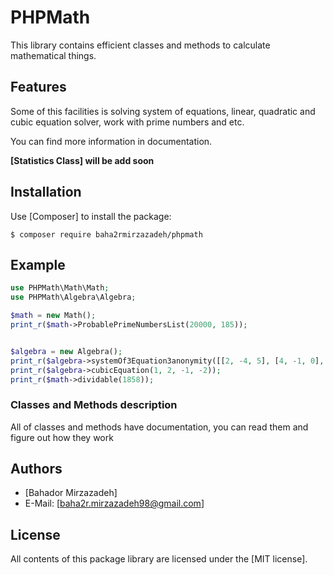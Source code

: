 PHPMath
=======
This library contains efficient classes and methods to calculate mathematical things.

Features
--------
Some of this facilities is solving system of equations, linear, quadratic and cubic equation solver,
work with prime numbers and etc.

You can find more information in documentation.

**[Statistics Class] will be add soon**

Installation
------------
Use [Composer] to install the package:

```
$ composer require baha2rmirzazadeh/phpmath
```

Example
-------

```php
use PHPMath\Math\Math;
use PHPMath\Algebra\Algebra;

$math = new Math();
print_r($math->ProbablePrimeNumbersList(20000, 185));


$algebra = new Algebra();
print_r($algebra->systemOf3Equation3anonymity([[2, -4, 5], [4, -1, 0], [-2, 2, -3]], [[-33], [-5], [19]]));
print_r($algebra->cubicEquation(1, 2, -1, -2));
print_r($math->dividable(1858));
```

### Classes and Methods description
All of classes and methods have documentation, you can read them and figure out how they work

Authors
-------

* [Bahador Mirzazadeh]
* E-Mail: [baha2r.mirzazadeh98@gmail.com]

License
-------

All contents of this package library are licensed under the [MIT license].   